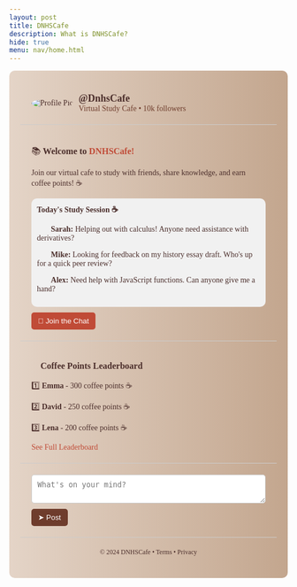 ```yaml
---
layout: post
title: DNHSCafe  
description: What is DNHSCafe?
hide: true
menu: nav/home.html
---
```


<!-- Include Google Fonts -->
<link href="https://fonts.googleapis.com/css2?family=Lora:wght@400;700&display=swap" rel="stylesheet">

<div style="font-family: 'Lora', serif; max-width: 600px; margin: 0 auto; background: linear-gradient(to right, #e4d4c7, #c3a68e); padding: 20px; border-radius: 10px; color: #4b2e2b;">

  <!-- User Profile Section -->
  <div style="border-bottom: 1px solid #ccc; padding: 20px; display: flex; align-items: center;">
    <img src="https://via.placeholder.com/50" alt="Profile Pic" style="border-radius: 50%; margin-right: 10px;">
    <div>
      <strong style="font-size: 18px; color: #4b2e2b;">@DnhsCafe</strong><br>
      <span style="font-size: 14px; color: #6e3c2c;">Virtual Study Cafe • 10k followers</span>
    </div>
  </div>

  <!-- Post Section -->
  <div style="border-bottom: 1px solid #ccc; padding: 20px;">
    <p style="font-size: 16px;">📚 <strong>Welcome to <span style="color: #c04b37;">DNHSCafe!</span></strong></p>
    <p style="font-size: 14px; color: #4b2e2b;">Join our virtual cafe to study with friends, share knowledge, and earn coffee points! ☕</p>
    <div style="background-color: #f1f1f1; padding: 10px; border-radius: 10px; color: #4b2e2b;">
      <strong>Today's Study Session ☕</strong><br>
      <p>👩‍🎓 <strong>Sarah:</strong> Helping out with calculus! Anyone need assistance with derivatives?</p>
      <p>👨‍🎓 <strong>Mike:</strong> Looking for feedback on my history essay draft. Who's up for a quick peer review?</p>
      <p>👨‍💻 <strong>Alex:</strong> Need help with JavaScript functions. Can anyone give me a hand?</p>
    </div>
    <div style="margin-top: 10px;">
      <button style="background-color: #c04b37; color: white; border: none; padding: 8px 12px; border-radius: 5px; cursor: pointer;">
        💬 Join the Chat
      </button>
    </div>
  </div>

  <!-- Coffee Points Leaderboard Section -->
  <div style="border-bottom: 1px solid #ccc; padding: 20px;">
    <p style="font-size: 16px;">🎉 <strong>Coffee Points Leaderboard</strong></p>
    <p>1️⃣ <strong>Emma</strong> - 300 coffee points ☕</p>
    <p>2️⃣ <strong>David</strong> - 250 coffee points ☕</p>
    <p>3️⃣ <strong>Lena</strong> - 200 coffee points ☕</p>
    <a href="#" style="text-decoration: none; color: #c04b37;">See Full Leaderboard</a>
  </div>

  <!-- Share Post Section -->
  <div style="border-bottom: 1px solid #ccc; padding: 20px;">
    <textarea placeholder="What's on your mind?" style="width: 100%; padding: 10px; border-radius: 5px; border: 1px solid #ccc;"></textarea>
    <button style="background-color: #6e3c2c; color: white; border: none; padding: 8px 12px; border-radius: 5px; cursor: pointer; margin-top: 10px;">
      ➤ Post
    </button>
  </div>

  <!-- Footer -->
  <div style="padding: 20px; text-align: center; color: #4b2e2b;">
    <small>&copy; 2024 DNHSCafe • Terms • Privacy</small>
  </div>

</div>
